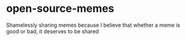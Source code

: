 # open-source-memes
Shamelessly sharing memes because I believe that whether a meme is good or bad, it deserves to be shared
